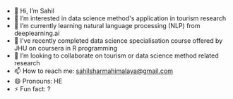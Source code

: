- 👋 Hi, I’m Sahil
- 👀 I’m interested in data science method's application in tourism research
- 🌱 I’m currently learning natural language processing (NLP) from deeplearning.ai
- 🌱 I've recently completed data science specialisation course offered by JHU on coursera in R programming
- 💞️ I’m looking to collaborate on tourism or data science method related research
- 📫 How to reach me: sahilsharmahimalaya@gmail.com
- 😄 Pronouns: HE
- ⚡ Fun fact: ?

<!---
sahil-datascience/sahil-datascience is a ✨ special ✨ repository because its `README.md` (this file) appears on your GitHub profile.
You can click the Preview link to take a look at your changes.
--->
